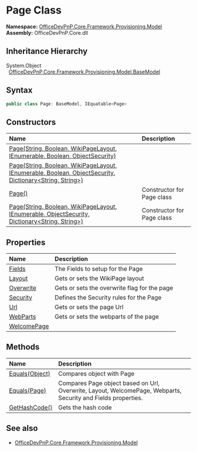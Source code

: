 # Page Class
  

**Namespace:** [OfficeDevPnP.Core.Framework.Provisioning.Model](OfficeDevPnP.Core.Framework.Provisioning.Model.md)  
**Assembly:** OfficeDevPnP.Core.dll  
## Inheritance Hierarchy
System.Object  
&ensp;[OfficeDevPnP.Core.Framework.Provisioning.Model.BaseModel](OfficeDevPnP.Core.Framework.Provisioning.Model.BaseModel.md)  
## Syntax
```C#
public class Page: BaseModel, IEquatable<Page>
```
## Constructors
|**Name**|**Description**|
|:-----|:-----|
| [Page(String, Boolean, WikiPageLayout, IEnumerable<WebPart>, Boolean, ObjectSecurity)](OfficeDevPnP.Core.Framework.Provisioning.Model.Page.ctor1.md) |  
| [Page(String, Boolean, WikiPageLayout, IEnumerable<WebPart>, Boolean, ObjectSecurity, Dictionary<String, String>)](OfficeDevPnP.Core.Framework.Provisioning.Model.Page.ctor2.md) |  
| [Page()](OfficeDevPnP.Core.Framework.Provisioning.Model.Page.ctor3.md) | Constructor for Page class 
| [Page(String, Boolean, WikiPageLayout, IEnumerable<WebPart>, ObjectSecurity, Dictionary<String, String>)](OfficeDevPnP.Core.Framework.Provisioning.Model.Page.ctor4.md) | Constructor for Page class 
## Properties
|**Name**|**Description**|
|:-----|:-----|
| [Fields](OfficeDevPnP.Core.Framework.Provisioning.Model.Page.Fields.md) | The Fields to setup for the Page
| [Layout](OfficeDevPnP.Core.Framework.Provisioning.Model.Page.Layout.md) | Gets or sets the WikiPage layout
| [Overwrite](OfficeDevPnP.Core.Framework.Provisioning.Model.Page.Overwrite.md) | Gets or sets the overwrite flag for the page
| [Security](OfficeDevPnP.Core.Framework.Provisioning.Model.Page.Security.md) | Defines the Security rules for the Page
| [Url](OfficeDevPnP.Core.Framework.Provisioning.Model.Page.Url.md) | Gets or sets the page Url
| [WebParts](OfficeDevPnP.Core.Framework.Provisioning.Model.Page.WebParts.md) | Gets or sets the webparts of the page
| [WelcomePage](OfficeDevPnP.Core.Framework.Provisioning.Model.Page.WelcomePage.md) | 
## Methods
|**Name**|**Description**|
|:-----|:-----|
| [Equals(Object)](OfficeDevPnP.Core.Framework.Provisioning.Model.Page.3520ddbb.md) | Compares object with Page
| [Equals(Page)](OfficeDevPnP.Core.Framework.Provisioning.Model.Page.fda1dc1d.md) | Compares Page object based on Url, Overwrite, Layout, WelcomePage, Webparts, Security and Fields properties.
| [GetHashCode()](OfficeDevPnP.Core.Framework.Provisioning.Model.Page.1c6872bd.md) | Gets the hash code
## See also
- [OfficeDevPnP.Core.Framework.Provisioning.Model](OfficeDevPnP.Core.Framework.Provisioning.Model.md)
